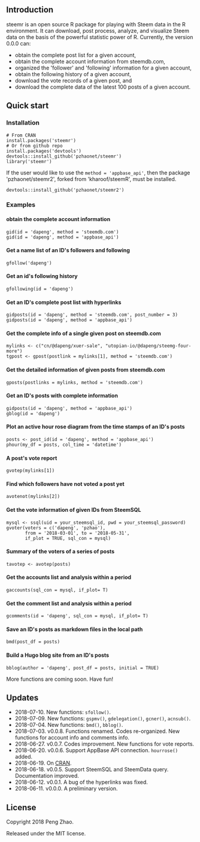 ## Introduction

steemr is an open source R package for playing with Steem data in the R environment. It can download, post process, analyze,  and visualize Steem data on the basis of the powerful statistic power of R. Currently, the version 0.0.0 can:

- obtain the complete post list for a given account,
- obtain the complete account information from steemdb.com,
- organized the 'follower' and 'following' information for a given account,
- obtain the following history of a given account,
- download the vote records of a given post, and
- download the complete data of the latest 100 posts of a given account.

## Quick start

### Installation

```
# From CRAN
install.packages('steemr')
# Or from github repo
install.packages('devtools')
devtools::install_github('pzhaonet/steemr')
library('steemr')
```

If the user would like to use the `method = 'appbase_api'`, then the package 'pzhaonet/steemr2', forked from 'kharoof/steemR', must be installed.

```
devtools::install_github('pzhaonet/steemr2')
```

### Examples 

#### obtain the complete account information

```
gid(id = 'dapeng', method = 'steemdb.com')
gid(id = 'dapeng', method = 'appbase_api')
```

#### Get a name list of an ID's followers and following

```{r}
gfollow('dapeng')
```

#### Get an id's following history

```
gfollowing(id = 'dapeng')
```

#### Get an ID's complete post list with hyperlinks

```{r}
gidposts(id = 'dapeng', method = 'steemdb.com', post_number = 3)
gidposts(id = 'dapeng', method = 'appbase_api')

```

#### Get the complete info of a single given post on steemdb.com

```{r}
mylinks <- c("cn/@dapeng/xuer-sale", "utopian-io/@dapeng/steemg-four-more")
tgpost <- gpost(postlink = mylinks[1], method = 'steemdb.com')
```

#### Get the detailed information of given posts from steemdb.com

```{r}
gposts(postlinks = mylinks, method = 'steemdb.com')
```

#### Get an ID's posts with complete information

```{r}
gidposts(id = 'dapeng', method = 'appbase_api')
gblog(id = 'dapeng')

```

#### Plot an active hour rose diagram from the time stamps of an ID's posts

```{r}
posts <- post_id(id = 'dapeng', method = 'appbase_api')
phour(my_df = posts, col_time = 'datetime')
```

#### A post's vote report

```{r}
gvotep(mylinks[1])
```

#### Find which followers have not voted a post yet

```{r}
avotenot(mylinks[2])
```
#### Get the vote information of given IDs from SteemSQL

```{r}
mysql <- ssql(uid = your_steemsql_id, pwd = your_steemsql_password)
gvoter(voters = c('dapeng', 'pzhao'),
       from = '2018-03-01', to = '2018-05-31',
       if_plot = TRUE, sql_con = mysql)
```
#### Summary of the voters of a series of posts

```{r}
tavotep <- avotep(posts)
```

#### Get the accounts list and analysis within a period

```{r}
gaccounts(sql_con = mysql, if_plot= T)
```

#### Get the comment list and analysis within a period

```{r}
gcomments(id = 'dapeng', sql_con = mysql, if_plot= T)
```

#### Save an ID's posts as markdown files in the local path

```{r}
bmd(post_df = posts)
```
#### Build a Hugo blog site from an ID's posts

```{r}
bblog(author = 'dapeng', post_df = posts, initial = TRUE)
```
More functions are coming soon. Have fun!

## Updates

- 2018-07-10. New functions: `sfollow()`.
- 2018-07-09. New functions: `gspmv()`, `gdelegation()`, `gcner()`, `acnsub()`.
- 2018-07-04. New functions: `bmd()`, `bblog()`.
- 2018-07-03. v0.0.8. Functions renamed. Codes re-organized. New functions for account info and comments info.
- 2018-06-27. v0.0.7. Codes improvement. New functions for vote reports.
- 2018-06-20. v0.0.6. Support AppBase API connection. `hourrose()` added.
- 2018-06-19. On [CRAN](https://CRAN.R-project.org/package=steemr).
- 2018-06-18. v0.0.5. Support SteemSQL and SteemData query. Documentation improved.
- 2018-06-12. v0.0.1. A bug of the hyperlinks was fixed.
- 2018-06-11. v0.0.0. A preliminary version.

## License

Copyright 2018 Peng Zhao.

Released under the MIT license.
